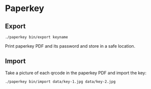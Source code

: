 # Paperkey

## Export

```
./paperkey bin/export keyname
```

Print paperkey PDF and its password and store in a safe location.

## Import

Take a picture of each qrcode in the paperkey PDF and import the key:

```
./paperkey bin/import data/key-1.jpg data/key-2.jpg
```
